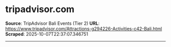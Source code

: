 # tripadvisor.com

**Source**: TripAdvisor Bali Events (Tier 2)
**URL**: https://www.tripadvisor.com/Attractions-g294226-Activities-c42-Bali.html
**Scraped**: 2025-10-07T22:37:07.346751

---


